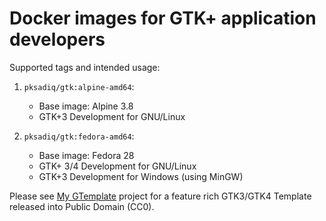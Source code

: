 # Docker images for GTK+ application developers


Supported tags and intended usage:

1. `pksadiq/gtk:alpine-amd64`:
   * Base image: Alpine 3.8
   * GTK+3 Development for GNU/Linux

1. `pksadiq/gtk:fedora-amd64`:
   * Base image: Fedora 28
   * GTK+ 3/4 Development for GNU/Linux
   * GTK+3 Development for Windows (using MinGW)
  

Please see [My GTemplate][my-gtemplate] project for a feature rich
GTK3/GTK4 Template released into Public Domain (CC0).

[my-gtemplate]: https://www.sadiqpk.org/projects/my-gtemplate.html
